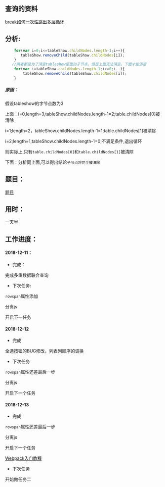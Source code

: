 ## 查询的资料
[break如何一次性跳出多层循环](https://bijian1013.iteye.com/blog/2040208)
## 分析:
```javascript
    for(var i=0;i<=tableShow.childNodes.length-1;i++){
       tableShow.removeChild(tableShow.childNodes[i]);
    }
   //两者都是为了清空tableshow里面的子节点，但是上面无法清空，下面才能清空
    for(var i=tableShow.childNodes.length-1;i>=0;i--){
        tableShow.removeChild(tableShow.childNodes[i]);
    }
```
##### 原因：
假设tableshow的字节点数为3

上面：i=0,length=3,tableShow.childNodes.length-1=2;table.childNodes[0]被清除

i=1;length=2，tableShow.childNodes.length-1=1;table.childNodes[1]被清除

i=2;length=1,tableShow.childNodes.length-1=0;不满足条件,退出循环

则实际上,只有`table.childNodes[0]`和`table.childNodes[1]`被清除

下面：分析同上面,可以得出结论`子节点将完全被清除`

## 题目：
[题目](http://ife.baidu.com/course/detail/id/53)
## 用时：
一天半
## 工作进度：
#### 2018-12-11：
* 完成：

完成多重数据联合查询

* 下次任务:

`rowspan`属性添加

分离js

开启下一任务

#### 2018-12-12
* 完成

全选按钮的BUG修改，列表列顺序的调换

* 下次任务

`rowspan`属性还差最后一步

分离js

开启下一个任务

#### 2018-12-13
* 完成
    
`rowspan`属性还差最后一步

分离js

开启下一个任务

[Webpack入门教程](https://segmentfault.com/a/1190000006178770)
* 下次任务

开始做任务二

